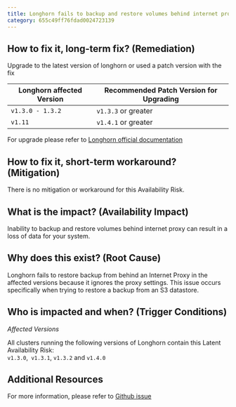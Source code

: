 ```yaml
---
title: Longhorn fails to backup and restore volumes behind internet proxy
category: 655c49ff76fdad0024723139
---
```


## How to fix it, long-term fix? (Remediation)

Upgrade to the latest version of longhorn or used a patch version with the fix

| Longhorn affected Version | Recommended Patch Version for Upgrading |
| ------------------------- | --------------------------------------- |
| `v1.3.0 - 1.3.2`          | `v1.3.3` or greater                     |
| `v1.11`                   | `v1.4.1` or greater                     |

For upgrade please refer to [Longhorn official documentation](https://longhorn.io/docs/latest/deploy/upgrade/longhorn-manager/)

## How to fix it, short-term workaround? (Mitigation)

There is no mitigation or workaround for this Availability Risk.

## What is the impact? (Availability Impact)

Inability to backup and restore volumes behind internet proxy can result in a loss of data for your system.

## Why does this exist? (Root Cause)

Longhorn fails to restore backup from behind an Internet Proxy in the affected versions because it ignores the proxy settings. This issue occurs specifically when trying to restore a backup from an S3 datastore.

## Who is impacted and when? (Trigger Conditions)

_Affected Versions_

All clusters running the following versions of Longhorn contain this Latent Availability Risk:  
`v1.3.0`,` v1.3.1`, `v1.3.2` and `v1.4.0`

## Additional Resources

For more information, please refer to [Github issue](https://github.com/longhorn/longhorn/issues/5054)